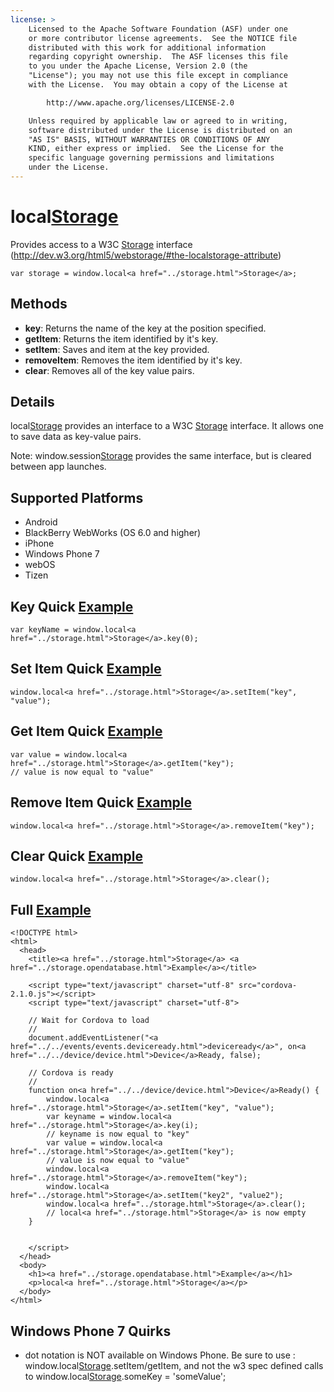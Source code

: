 ```yaml
---
license: >
    Licensed to the Apache Software Foundation (ASF) under one
    or more contributor license agreements.  See the NOTICE file
    distributed with this work for additional information
    regarding copyright ownership.  The ASF licenses this file
    to you under the Apache License, Version 2.0 (the
    "License"); you may not use this file except in compliance
    with the License.  You may obtain a copy of the License at

        http://www.apache.org/licenses/LICENSE-2.0

    Unless required by applicable law or agreed to in writing,
    software distributed under the License is distributed on an
    "AS IS" BASIS, WITHOUT WARRANTIES OR CONDITIONS OF ANY
    KIND, either express or implied.  See the License for the
    specific language governing permissions and limitations
    under the License.
---
```


local<a href="../storage.html">Storage</a>
===============

Provides access to a W3C <a href="../storage.html">Storage</a> interface (http://dev.w3.org/html5/webstorage/#the-localstorage-attribute)

    var storage = window.local<a href="../storage.html">Storage</a>;

Methods
-------

- __key__: Returns the name of the key at the position specified. 
- __getItem__: Returns the item identified by it's key.
- __setItem__: Saves and item at the key provided.
- __removeItem__: Removes the item identified by it's key.
- __clear__: Removes all of the key value pairs.

Details
-----------

local<a href="../storage.html">Storage</a> provides an interface to a W3C <a href="../storage.html">Storage</a> interface.  It allows one to save data as key-value pairs.

Note: window.session<a href="../storage.html">Storage</a> provides the same interface, but is cleared between app launches.

Supported Platforms
-------------------

- Android
- BlackBerry WebWorks (OS 6.0 and higher)
- iPhone
- Windows Phone 7
- webOS
- Tizen

Key Quick <a href="../storage.opendatabase.html">Example</a>
-------------

    var keyName = window.local<a href="../storage.html">Storage</a>.key(0);

Set Item Quick <a href="../storage.opendatabase.html">Example</a>
-------------

    window.local<a href="../storage.html">Storage</a>.setItem("key", "value");

Get Item Quick <a href="../storage.opendatabase.html">Example</a>
-------------

	var value = window.local<a href="../storage.html">Storage</a>.getItem("key");
	// value is now equal to "value"

Remove Item Quick <a href="../storage.opendatabase.html">Example</a>
-------------

	window.local<a href="../storage.html">Storage</a>.removeItem("key");

Clear Quick <a href="../storage.opendatabase.html">Example</a>
-------------

	window.local<a href="../storage.html">Storage</a>.clear();

Full <a href="../storage.opendatabase.html">Example</a>
------------

    <!DOCTYPE html>
    <html>
      <head>
        <title><a href="../storage.html">Storage</a> <a href="../storage.opendatabase.html">Example</a></title>

        <script type="text/javascript" charset="utf-8" src="cordova-2.1.0.js"></script>
        <script type="text/javascript" charset="utf-8">

        // Wait for Cordova to load
        //
        document.addEventListener("<a href="../../events/events.deviceready.html">deviceready</a>", on<a href="../../device/device.html">Device</a>Ready, false);

        // Cordova is ready
        //
        function on<a href="../../device/device.html">Device</a>Ready() {
			window.local<a href="../storage.html">Storage</a>.setItem("key", "value");
			var keyname = window.local<a href="../storage.html">Storage</a>.key(i);
			// keyname is now equal to "key"
			var value = window.local<a href="../storage.html">Storage</a>.getItem("key");
			// value is now equal to "value"
			window.local<a href="../storage.html">Storage</a>.removeItem("key");
			window.local<a href="../storage.html">Storage</a>.setItem("key2", "value2");
			window.local<a href="../storage.html">Storage</a>.clear();
			// local<a href="../storage.html">Storage</a> is now empty
        }
    

        </script>
      </head>
      <body>
        <h1><a href="../storage.opendatabase.html">Example</a></h1>
        <p>local<a href="../storage.html">Storage</a></p>
      </body>
    </html>


Windows Phone 7 Quirks
-------------

- dot notation is NOT available on Windows Phone. Be sure to use : window.local<a href="../storage.html">Storage</a>.setItem/getItem, and not the w3 spec defined calls to window.local<a href="../storage.html">Storage</a>.someKey = 'someValue';
